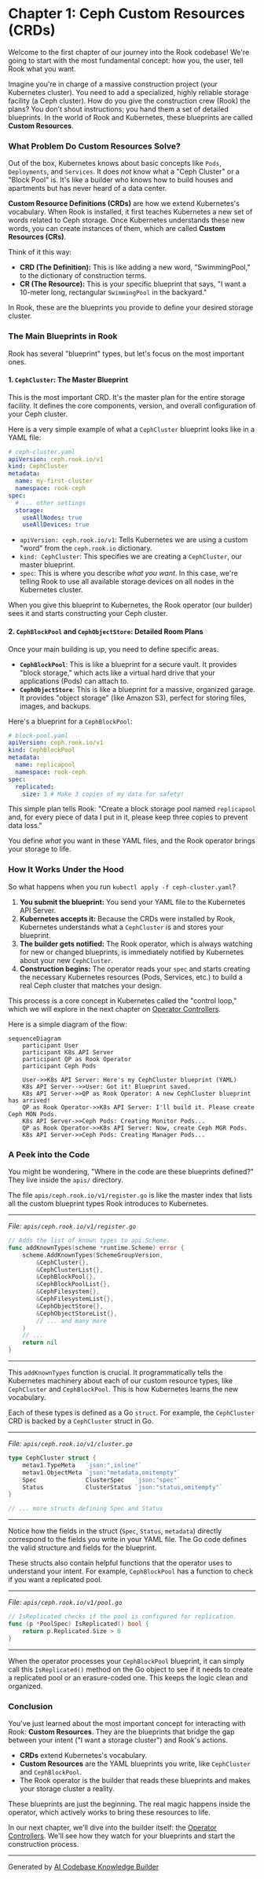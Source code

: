 # Chapter 1: Ceph Custom Resources (CRDs)

Welcome to the first chapter of our journey into the Rook codebase! We're going to start with the most fundamental concept: how you, the user, tell Rook what you want.

Imagine you're in charge of a massive construction project (your Kubernetes cluster). You need to add a specialized, highly reliable storage facility (a Ceph cluster). How do you give the construction crew (Rook) the plans? You don't shout instructions; you hand them a set of detailed blueprints. In the world of Rook and Kubernetes, these blueprints are called **Custom Resources**.

### What Problem Do Custom Resources Solve?

Out of the box, Kubernetes knows about basic concepts like `Pods`, `Deployments`, and `Services`. It does *not* know what a "Ceph Cluster" or a "Block Pool" is. It's like a builder who knows how to build houses and apartments but has never heard of a data center.

**Custom Resource Definitions (CRDs)** are how we extend Kubernetes's vocabulary. When Rook is installed, it first teaches Kubernetes a new set of words related to Ceph storage. Once Kubernetes understands these new words, you can create instances of them, which are called **Custom Resources (CRs)**.

Think of it this way:
*   **CRD (The Definition):** This is like adding a new word, "SwimmingPool," to the dictionary of construction terms.
*   **CR (The Resource):** This is your specific blueprint that says, "I want a 10-meter long, rectangular `SwimmingPool` in the backyard."

In Rook, these are the blueprints you provide to define your desired storage cluster.

### The Main Blueprints in Rook

Rook has several "blueprint" types, but let's focus on the most important ones.

#### 1. `CephCluster`: The Master Blueprint

This is the most important CRD. It's the master plan for the entire storage facility. It defines the core components, version, and overall configuration of your Ceph cluster.

Here is a very simple example of what a `CephCluster` blueprint looks like in a YAML file:

```yaml
# ceph-cluster.yaml
apiVersion: ceph.rook.io/v1
kind: CephCluster
metadata:
  name: my-first-cluster
  namespace: rook-ceph
spec:
  # ... other settings
  storage:
    useAllNodes: true
    useAllDevices: true
```

*   `apiVersion: ceph.rook.io/v1`: Tells Kubernetes we are using a custom "word" from the `ceph.rook.io` dictionary.
*   `kind: CephCluster`: This specifies we are creating a `CephCluster`, our master blueprint.
*   `spec`: This is where you describe *what you want*. In this case, we're telling Rook to use all available storage devices on all nodes in the Kubernetes cluster.

When you give this blueprint to Kubernetes, the Rook operator (our builder) sees it and starts constructing your Ceph cluster.

#### 2. `CephBlockPool` and `CephObjectStore`: Detailed Room Plans

Once your main building is up, you need to define specific areas.
*   **`CephBlockPool`**: This is like a blueprint for a secure vault. It provides "block storage," which acts like a virtual hard drive that your applications (Pods) can attach to.
*   **`CephObjectStore`**: This is like a blueprint for a massive, organized garage. It provides "object storage" (like Amazon S3), perfect for storing files, images, and backups.

Here's a blueprint for a `CephBlockPool`:

```yaml
# block-pool.yaml
apiVersion: ceph.rook.io/v1
kind: CephBlockPool
metadata:
  name: replicapool
  namespace: rook-ceph
spec:
  replicated:
    size: 3 # Make 3 copies of my data for safety!
```

This simple plan tells Rook: "Create a block storage pool named `replicapool` and, for every piece of data I put in it, please keep three copies to prevent data loss."

You define *what* you want in these YAML files, and the Rook operator brings your storage to life.

### How It Works Under the Hood

So what happens when you run `kubectl apply -f ceph-cluster.yaml`?

1.  **You submit the blueprint:** You send your YAML file to the Kubernetes API Server.
2.  **Kubernetes accepts it:** Because the CRDs were installed by Rook, Kubernetes understands what a `CephCluster` is and stores your blueprint.
3.  **The builder gets notified:** The Rook operator, which is always watching for new or changed blueprints, is immediately notified by Kubernetes about your new `CephCluster`.
4.  **Construction begins:** The operator reads your `spec` and starts creating the necessary Kubernetes resources (Pods, Services, etc.) to build a real Ceph cluster that matches your design.

This process is a core concept in Kubernetes called the "control loop," which we will explore in the next chapter on [Operator Controllers](02_operator_controllers_.md).

Here is a simple diagram of the flow:

```mermaid
sequenceDiagram
    participant User
    participant K8s API Server
    participant QP as Rook Operator
    participant Ceph Pods

    User->>K8s API Server: Here's my CephCluster blueprint (YAML)
    K8s API Server-->>User: Got it! Blueprint saved.
    K8s API Server->>QP as Rook Operator: A new CephCluster blueprint has arrived!
    QP as Rook Operator->>K8s API Server: I'll build it. Please create Ceph MON Pods.
    K8s API Server->>Ceph Pods: Creating Monitor Pods...
    QP as Rook Operator->>K8s API Server: Now, create Ceph MGR Pods.
    K8s API Server->>Ceph Pods: Creating Manager Pods...
```

### A Peek into the Code

You might be wondering, "Where in the code are these blueprints defined?" They live inside the `apis/` directory.

The file `apis/ceph.rook.io/v1/register.go` is like the master index that lists all the custom blueprint types Rook introduces to Kubernetes.

---
*File: `apis/ceph.rook.io/v1/register.go`*
```go
// Adds the list of known types to api.Scheme.
func addKnownTypes(scheme *runtime.Scheme) error {
	scheme.AddKnownTypes(SchemeGroupVersion,
		&CephCluster{},
		&CephClusterList{},
		&CephBlockPool{},
		&CephBlockPoolList{},
		&CephFilesystem{},
		&CephFilesystemList{},
		&CephObjectStore{},
		&CephObjectStoreList{},
		// ... and many more
	)
	// ...
	return nil
}
```
---

This `addKnownTypes` function is crucial. It programmatically tells the Kubernetes machinery about each of our custom resource types, like `CephCluster` and `CephBlockPool`. This is how Kubernetes learns the new vocabulary.

Each of these types is defined as a Go `struct`. For example, the `CephCluster` CRD is backed by a `CephCluster` struct in Go.

---
*File: `apis/ceph.rook.io/v1/cluster.go`*
```go
type CephCluster struct {
	metav1.TypeMeta   `json:",inline"`
	metav1.ObjectMeta `json:"metadata,omitempty"`
	Spec              ClusterSpec   `json:"spec"`
	Status            ClusterStatus `json:"status,omitempty"`
}

// ... more structs defining Spec and Status
```
---

Notice how the fields in the struct (`Spec`, `Status`, `metadata`) directly correspond to the fields you write in your YAML file. The Go code defines the valid structure and fields for the blueprint.

These structs also contain helpful functions that the operator uses to understand your intent. For example, `CephBlockPool` has a function to check if you want a replicated pool.

---
*File: `apis/ceph.rook.io/v1/pool.go`*
```go
// IsReplicated checks if the pool is configured for replication.
func (p *PoolSpec) IsReplicated() bool {
	return p.Replicated.Size > 0
}
```
---
When the operator processes your `CephBlockPool` blueprint, it can simply call this `IsReplicated()` method on the Go object to see if it needs to create a replicated pool or an erasure-coded one. This keeps the logic clean and organized.

### Conclusion

You've just learned about the most important concept for interacting with Rook: **Custom Resources**. They are the blueprints that bridge the gap between your intent ("I want a storage cluster") and Rook's actions.

*   **CRDs** extend Kubernetes's vocabulary.
*   **Custom Resources** are the YAML blueprints you write, like `CephCluster` and `CephBlockPool`.
*   The Rook operator is the builder that reads these blueprints and makes your storage cluster a reality.

These blueprints are just the beginning. The real magic happens inside the operator, which actively works to bring these resources to life.

In our next chapter, we'll dive into the builder itself: the [Operator Controllers](02_operator_controllers_.md). We'll see how they watch for your blueprints and start the construction process.

---

Generated by [AI Codebase Knowledge Builder](https://github.com/The-Pocket/Tutorial-Codebase-Knowledge)